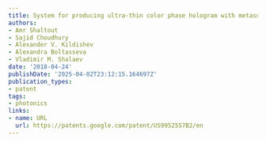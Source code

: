 ```yaml
---
title: System for producing ultra-thin color phase hologram with metasurfaces
authors:
- Amr Shaltout
- Sajid Choudhury
- Alexander V. Kildishev
- Alexandra Boltasseva
- Vladimir M. Shalaev
date: '2018-04-24'
publishDate: '2025-04-02T23:12:15.164697Z'
publication_types:
- patent
tags:
- photonics
links:
- name: URL
  url: https://patents.google.com/patent/US9952557B2/en
---
```

